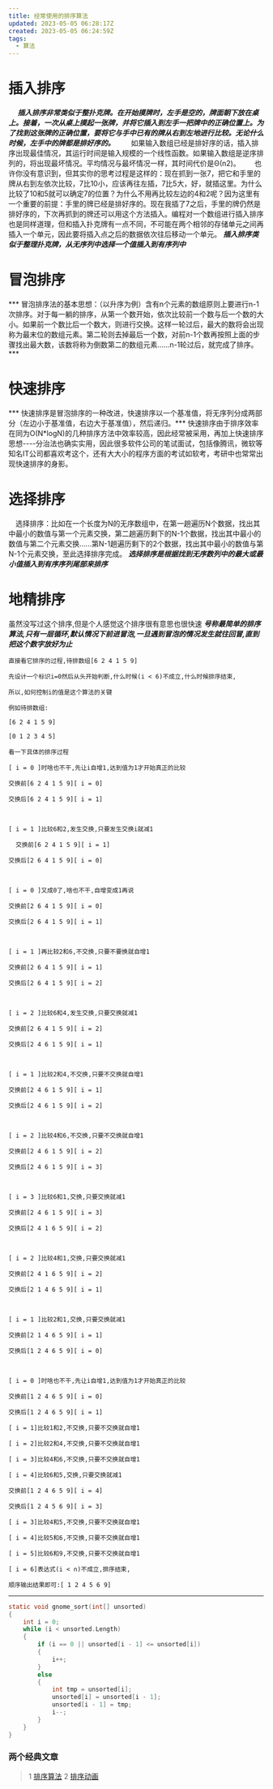 ```yaml
---
title: 经常使用的排序算法
updated: 2023-05-05 06:28:17Z
created: 2023-05-05 06:24:59Z
tags:
  - 算法
---
```


# 插入排序
     ***插入排序非常类似于整扑克牌。在开始摸牌时，左手是空的，牌面朝下放在桌上。接着，一次从桌上摸起一张牌，并将它插入到左手一把牌中的正确位置上。为了找到这张牌的正确位置，要将它与手中已有的牌从右到左地进行比较。无论什么时候，左手中的牌都是排好序的。***
  如果输入数组已经是排好序的话，插入排序出现最佳情况，其运行时间是输入规模的一个线性函数。如果输入数组是逆序排列的，将出现最坏情况。平均情况与最坏情况一样，其时间代价是Θ(n2)。  也许你没有意识到，但其实你的思考过程是这样的：现在抓到一张7，把它和手里的牌从右到左依次比较，7比10小，应该再往左插，7比5大，好，就插这里。为什么比较了10和5就可以确定7的位置？为什么不用再比较左边的4和2呢？因为这里有一个重要的前提：手里的牌已经是排好序的。现在我插了7之后，手里的牌仍然是排好序的，下次再抓到的牌还可以用这个方法插入。编程对一个数组进行插入排序也是同样道理，但和插入扑克牌有一点不同，不可能在两个相邻的存储单元之间再插入一个单元，因此要将插入点之后的数据依次往后移动一个单元。
***插入排序类似于整理扑克牌，从无序列中选择一个值插入到有序列中***

# 冒泡排序
*** 冒泡排序法的基本思想：（以升序为例）含有n个元素的数组原则上要进行n-1次排序。对于每一躺的排序，从第一个数开始，依次比较前一个数与后一个数的大小。如果前一个数比后一个数大，则进行交换。这样一轮过后，最大的数将会出现称为最末位的数组元素。第二轮则去掉最后一个数，对前n-1个数再按照上面的步骤找出最大数，该数将称为倒数第二的数组元素......n-1轮过后，就完成了排序。***

# 快速排序
*** 快速排序是冒泡排序的一种改进，快速排序以一个基准值，将无序列分成两部分（左边小于基准值，右边大于基准值），然后递归。***
快速排序由于排序效率在同为O(N*logN)的几种排序方法中效率较高，因此经常被采用，再加上快速排序思想----分治法也确实实用，因此很多软件公司的笔试面试，包括像腾讯，微软等知名IT公司都喜欢考这个，还有大大小的程序方面的考试如软考，考研中也常常出现快速排序的身影。

# 选择排序
 选择排序：比如在一个长度为N的无序数组中，在第一趟遍历N个数据，找出其中最小的数值与第一个元素交换，第二趟遍历剩下的N-1个数据，找出其中最小的数值与第二个元素交换......第N-1趟遍历剩下的2个数据，找出其中最小的数值与第N-1个元素交换，至此选择排序完成。
***选择排序是根据找到无序数列中的最大或最小值插入到有序序列尾部来排序***


# 地精排序
虽然没写过这个排序,但是个人感觉这个排序很有意思也很快速
***号称最简单的排序算法,只有一层循环,默认情况下前进冒泡,一旦遇到冒泡的情况发生就往回冒,直到把这个数字放好为止***
          
    直接看它排序的过程,待排数组[6 2 4 1 5 9]

    先设计一个标识i=0然后从头开始判断,什么时候(i < 6)不成立,什么时候排序结束,

    所以,如何控制i的值是这个算法的关键

    例如待排数组:

    [6 2 4 1 5 9]

    [0 1 2 3 4 5]

    看一下具体的排序过程

    [ i = 0 ]时啥也不干,先让i自增1,达到值为1才开始真正的比较

    交换前[6 2 4 1 5 9][ i = 0]

    交换后[6 2 4 1 5 9][ i = 1]

 

    [ i = 1 ]比较6和2,发生交换,只要发生交换i就减1

      交换前[6 2 4 1 5 9][ i = 1]

    交换后[2 6 4 1 5 9][ i = 0]

 

    [ i = 0 ]又成0了,啥也不干,自增变成1再说

    交换前[2 6 4 1 5 9][ i = 0]

    交换后[2 6 4 1 5 9][ i = 1]

 

    [ i = 1 ]再比较2和6,不交换,只要不要换就自增1

    交换前[2 6 4 1 5 9][ i = 1]

    交换后[2 6 4 1 5 9][ i = 2]

 

    [ i = 2 ]比较6和4,发生交换,只要交换就减1

    交换前[2 6 4 1 5 9][ i = 2]

    交换后[2 4 6 1 5 9][ i = 1]

 

    [ i = 1 ]比较2和4,不交换,只要不交换就自增1

    交换前[2 4 6 1 5 9][ i = 1]

    交换后[2 4 6 1 5 9][ i = 2]

 

    [ i = 2 ]比较4和6,不交换,只要不交换就自增1

    交换前[2 4 6 1 5 9][ i = 2]

    交换后[2 4 6 1 5 9][ i = 3]

 

    [ i = 3 ]比较6和1,交换,只要交换就减1

    交换前[2 4 6 1 5 9][ i = 3]

    交换后[2 4 1 6 5 9][ i = 2]

 

    [ i = 2 ]比较4和1,交换,只要交换就减1

    交换前[2 4 1 6 5 9][ i = 2]

    交换后[2 1 4 6 5 9][ i = 1]

 

    [ i = 1 ]比较2和1,交换,只要交换就减1

    交换前[2 1 4 6 5 9][ i = 1]

    交换后[1 2 4 6 5 9][ i = 0]

 

    [ i = 0 ]时啥也不干,先让i自增1,达到值为1才开始真正的比较

    交换前[1 2 4 6 5 9][ i = 0]

    交换后[1 2 4 6 5 9][ i = 1]

    [ i = 1]比较1和2,不交换,只要不交换就自增1

    [ i = 2]比较2和4,不交换,只要不交换就自增1

    [ i = 3]比较4和6,不交换,只要不交换就自增1

    [ i = 4]比较6和5,交换,只要交换就减1

    交换前[1 2 4 6 5 9][ i = 4]

    交换后[1 2 4 5 6 9][ i = 3]

    [ i = 3]比较4和5,不交换,只要不交换就自增1

    [ i = 4]比较5和6,不交换,只要不交换就自增1

    [ i = 5]比较6和9,不交换,只要不交换就自增1

    [ i = 6]表达式(i < n)不成立,排序结束,

    顺序输出结果即可:[ 1 2 4 5 6 9]
---
```c
static void gnome_sort(int[] unsorted)
{
	int i = 0;
	while (i < unsorted.Length)
	{
		if (i == 0 || unsorted[i - 1] <= unsorted[i])
		{
			i++;
		}
		else
		{
			int tmp = unsorted[i];
			unsorted[i] = unsorted[i - 1];
			unsorted[i - 1] = tmp;
			i--;
		}
	}
}
```
### 两个经典文章
>1 [排序算法](http://www.cnblogs.com/kkun/archive/2011/11/23/2260312.html)
>2 [排序动画](https://www.toptal.com/developers/sorting-algorithms/)